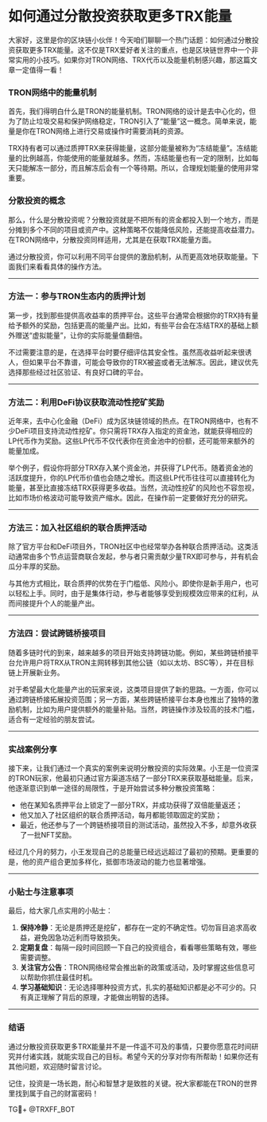 # 如何通过分散投资获取更多TRX能量

大家好，这里是你的区块链小伙伴！今天咱们聊聊一个热门话题：如何通过分散投资获取更多TRX能量。这不仅是TRX爱好者关注的重点，也是区块链世界中一个非常实用的小技巧。如果你对TRON网络、TRX代币以及能量机制感兴趣，那这篇文章一定值得一看！

### TRON网络中的能量机制

首先，我们得明白什么是TRON的能量机制。TRON网络的设计是去中心化的，但为了防止垃圾交易和保护网络稳定，TRON引入了“能量”这一概念。简单来说，能量是你在TRON网络上进行交易或操作时需要消耗的资源。

TRX持有者可以通过质押TRX来获得能量，这部分能量被称为“冻结能量”。冻结能量的比例越高，你能使用的能量就越多。然而，冻结能量也有一定的限制，比如每天只能解冻一部分，而且解冻后会有一个等待期。所以，合理规划能量的使用非常重要。

### 分散投资的概念

那么，什么是分散投资呢？分散投资就是不把所有的资金都投入到一个地方，而是分摊到多个不同的项目或资产中。这种策略不仅能降低风险，还能提高收益潜力。在TRON网络中，分散投资同样适用，尤其是在获取TRX能量方面。

通过分散投资，你可以利用不同平台提供的激励机制，从而更高效地获取能量。下面我们来看看具体的操作方法。

---

### 方法一：参与TRON生态内的质押计划

第一步，找到那些提供高收益率的质押平台。这些平台通常会根据你的TRX持有量给予额外的奖励，包括更高的能量产出。比如，有些平台会在冻结TRX的基础上额外赠送“虚拟能量”，让你的实际能量值翻倍。

不过需要注意的是，在选择平台时要仔细评估其安全性。虽然高收益听起来很诱人，但如果平台不靠谱，可能会导致你的TRX被盗或者无法解冻。因此，建议优先选择那些经过社区验证、有良好口碑的平台。

---

### 方法二：利用DeFi协议获取流动性挖矿奖励

近年来，去中心化金融（DeFi）成为区块链领域的热点。在TRON网络中，也有不少DeFi项目支持流动性挖矿。你只需将TRX存入指定的资金池，就能获得相应的LP代币作为奖励。这些LP代币不仅代表你在资金池中的份额，还可能带来额外的能量加成。

举个例子，假设你将部分TRX存入某个资金池，并获得了LP代币。随着资金池的活跃度提升，你的LP代币价值也会随之增长。而这些LP代币往往可以直接转化为能量，甚至比直接冻结TRX获得更多收益。当然，流动性挖矿的风险也不容忽视，比如市场价格波动可能导致资产缩水。因此，在操作前一定要做好充分的研究。

---

### 方法三：加入社区组织的联合质押活动

除了官方平台和DeFi项目外，TRON社区中也经常举办各种联合质押活动。这类活动通常由多个节点运营商联合发起，参与者只需贡献少量TRX即可参与，并有机会瓜分丰厚的奖励。

与其他方式相比，联合质押的优势在于门槛低、风险小。即使你是新手用户，也可以轻松上手。同时，由于是集体行动，参与者能够享受到规模效应带来的红利，从而间接提升个人的能量产出。

---

### 方法四：尝试跨链桥接项目

随着多链时代的到来，越来越多的项目开始支持跨链功能。例如，某些跨链桥接平台允许用户将TRX从TRON主网转移到其他公链（如以太坊、BSC等），并在目标链上开展新业务。

对于希望最大化能量产出的玩家来说，这类项目提供了新的思路。一方面，你可以通过跨链桥接拓展投资范围；另一方面，某些跨链桥接平台本身也推出了独特的激励机制，比如为用户提供额外的能量补贴。当然，跨链操作涉及较高的技术门槛，适合有一定经验的朋友尝试。

---

### 实战案例分享

接下来，让我们通过一个真实的案例来说明分散投资的实际效果。小王是一位资深的TRON玩家，他最初只通过官方渠道冻结了一部分TRX来获取基础能量。后来，他逐渐意识到单一途径的局限性，于是开始尝试多种分散投资策略：

- 他在某知名质押平台上锁定了一部分TRX，并成功获得了双倍能量返还；
- 他又加入了社区组织的联合质押活动，每月都能领取固定的奖励；
- 最近，他还参与了一个跨链桥接项目的测试活动，虽然投入不多，却意外收获了一批NFT奖励。

经过几个月的努力，小王发现自己的总能量已经远远超过了最初的预期。更重要的是，他的资产组合更加多样化，抵御市场波动的能力也显著增强。

---

### 小贴士与注意事项

最后，给大家几点实用的小贴士：

1. **保持冷静**：无论是质押还是挖矿，都存在一定的不确定性。切勿盲目追求高收益，避免因急功近利而导致损失。
2. **定期复盘**：每隔一段时间回顾一下自己的投资组合，看看哪些策略有效，哪些需要调整。
3. **关注官方公告**：TRON网络经常会推出新的政策或活动，及时掌握这些信息可以帮助你抓住最佳时机。
4. **学习基础知识**：无论选择哪种投资方式，扎实的基础知识都是必不可少的。只有真正理解了背后的原理，才能做出明智的选择。

---

### 结语

通过分散投资获取更多TRX能量并不是一件遥不可及的事情，只要你愿意花时间研究并付诸实践，就能实现自己的目标。希望今天的分享对你有所帮助！如果你还有其他问题，欢迎随时留言讨论。

记住，投资是一场长跑，耐心和智慧才是致胜的关键。祝大家都能在TRON的世界里找到属于自己的财富密码！

TG💪+ @TRXFF_BOT